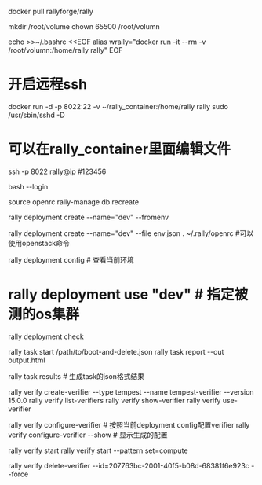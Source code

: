 docker pull rallyforge/rally

mkdir /root/volume
chown 65500 /root/volumn

echo >>~/.bashrc <<EOF
alias wrally="docker run -it --rm -v /root/volumn:/home/rally rally"
EOF

# 开启远程ssh
docker run -d -p 8022:22 -v ~/rally_container:/home/rally rally sudo /usr/sbin/sshd -D

# 可以在rally_container里面编辑文件
ssh -p 8022 rally@ip   #123456

bash --login

source openrc
rally-manage db recreate

rally deployment create --name="dev" --fromenv

rally deployment create --name="dev" --file env.json
. ~/.rally/openrc #可以使用openstack命令

rally deployment config # 查看当前环境

# rally deployment use "dev" # 指定被测的os集群
rally deployment check

rally task start /path/to/boot-and-delete.json
rally task report <task-uuid> --out output.html

rally task results <task-uuid> # 生成task的json格式结果


rally verify create-verifier --type tempest --name tempest-verifier --version 15.0.0
rally verify list-verifiers
rally verify show-verifier
rally verify use-verifier

rally verify configure-verifier # 按照当前deployment config配置verifier
rally verify configure-verifier --show # 显示生成的配置


rally verify start
rally verify start --pattern set=compute

rally verify delete-verifier --id=207763bc-2001-40f5-b08d-68381f6e923c --force
